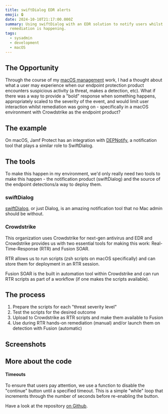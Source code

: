 ```yaml
---
title: swiftDialog EDR alerts
emoji: 🔒
date: 2024-10-10T21:17:00.000Z
summary: Using swiftDialog with an EDR solution to notify users whilst
  remediation is happening.
tags:
  - sysadmin
  - development
  - macOS
---
```

## The Opportunity

Through the course of my [macOS management](projects/macos-management-things/) work, I had a thought about what a user may experience when our endpoint protection product encounters suspicious activity (a threat, makes a detection, etc). What if there was a way to provide a "bold" response when something happens, appropriately scaled to the severity of the event, and would limit user interaction whilst remediation was going on - specifically in a macOS environment with Crowdstrike as the endpoint product?

## The example

On macOS, Jamf Protect has an integration with [DEPNotify](https://www.jamf.com/blog/jamf-protect-remediation-workflows/), a notification tool that plays a similar role to SwiftDialog.

## The tools

To make this happen in my environment, we'd only really need two tools to make this happen - the notification product (swiftDialog) and the source of the endpoint detections/a way to deploy them.

### **swiftDialog**

[swiftDialog](https://github.com/swiftDialog/swiftDialog), or just Dialog, is an amazing notification tool that no Mac admin should be without.

### **Crowdstrike** 

This organization uses Crowdstrike for next-gen antivirus and EDR and Crowdstrike provides us with two essential tools for making this work: Real-Time-Response (RTR) and Fusion SOAR. 

RTR allows us to run scripts (zsh scripts on macOS specifically) and can store them for deployment in an RTR session.

Fusion SOAR is the built in automation tool within Crowdstrike and can run RTR scripts as part of a workflow (if one makes the scripts available).

## The process

1. Prepare the scripts for each "threat severity level"
2. Test the scripts for the desired outcome
3. Upload to Crowdstrike as RTR scripts and make them available to Fusion
4. Use during RTR hands-on remediation (manual) and/or launch them on detection with Fusion (automatic)

## Screenshots

## More about the code

#### Timeouts

To ensure that users pay attention, we use a function to disable the "continue" button until a specified timeout. This is a simple "while" loop that increments through the number of seconds before re-enabling the button.

Have a look at the repository [on Github](https://github.com/jasonad123/dialog-edr-popup-inator).
